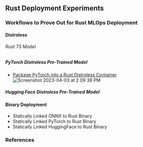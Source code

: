 ## Rust Deployment Experiments

### Workflows to Prove Out for Rust MLOps Deployment

#### Distroless

###### Rust T5 Model


##### PyTorch Distroless Pre-Trained Model

* [Package PyTorch into a Rust Distroless Container](https://github.com/nogibjj/rusty-deploy/tree/main/rtorchdist)
![Screenshot 2023-04-03 at 2 09 38 PM](https://user-images.githubusercontent.com/58792/229592006-9a0c59c1-e1d0-43c7-bc97-dda3d891ec91.png)

##### Hugging Face Distroless Pre-Trained Model

#### Binary Deployment

* Statically Linked ONNX to Rust Binary
* Statically Linked PyTorch to Rust Binary
* Statically Linked HuggingFace to Rust Binary

### References
